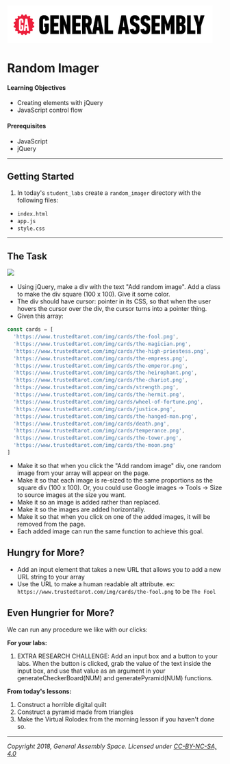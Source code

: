 [![General Assembly Logo](/ga_cog.png)](https://generalassemb.ly)

# Random Imager

#### Learning Objectives

- Creating elements with jQuery
- JavaScript control flow

#### Prerequisites

- JavaScript
- jQuery

---

## Getting Started

1. In today's `student_labs` create a `random_imager` directory with the following files: 

  - `index.html`
  - `app.js`
  - `style.css`

---

## The Task 

![](https://i.imgur.com/XBC5rpN.png)

- Using jQuery, make a div with the text "Add random image". Add a class to make the div square (100 x 100). Give it some color.
- The div should have cursor: pointer in its CSS, so that when the user hovers the cursor over the div, the cursor turns into a pointer thing.
- Given this array: 
```js 
const cards = [
  'https://www.trustedtarot.com/img/cards/the-fool.png',
  'https://www.trustedtarot.com/img/cards/the-magician.png',
  'https://www.trustedtarot.com/img/cards/the-high-priestess.png',
  'https://www.trustedtarot.com/img/cards/the-empress.png',
  'https://www.trustedtarot.com/img/cards/the-emperor.png',
  'https://www.trustedtarot.com/img/cards/the-heirophant.png',
  'https://www.trustedtarot.com/img/cards/the-chariot.png',
  'https://www.trustedtarot.com/img/cards/strength.png',
  'https://www.trustedtarot.com/img/cards/the-hermit.png',
  'https://www.trustedtarot.com/img/cards/wheel-of-fortune.png',
  'https://www.trustedtarot.com/img/cards/justice.png',
  'https://www.trustedtarot.com/img/cards/the-hanged-man.png',
  'https://www.trustedtarot.com/img/cards/death.png',
  'https://www.trustedtarot.com/img/cards/temperance.png',
  'https://www.trustedtarot.com/img/cards/the-tower.png',
  'https://www.trustedtarot.com/img/cards/the-moon.png'
]
```

- Make it so that when you click the "Add random image" div, one random image from your array will appear on the page.
- Make it so that each image is re-sized to the same proportions as the square div (100 x 100). Or, you could use Google images -> Tools -> Size to source images at the size you want.
- Make it so an image is added rather than replaced.
- Make it so the images are added horizontally.
- Make it so that when you click on one of the added images, it will be removed from the page.
- Each added image can run the same function to achieve this goal.

## Hungry for More? 
- Add an input element that takes a new URL that allows you to add a new URL string to your array
- Use the URL to make a human readable alt attribute. ex: `https://www.trustedtarot.com/img/cards/the-fool.png` to be `The Fool`

## Even Hungrier for More?

We can run any procedure we like with our clicks:

**For your labs:**

1. EXTRA RESEARCH CHALLENGE: Add an input box and a button to your labs. When the button is clicked, grab the value of the text inside the input box, and use that value as an argument in your generateCheckerBoard(NUM) and generatePyramid(NUM) functions.

**From today's lessons:**

1. Construct a horrible digital quilt
1. Construct a pyramid made from triangles
1. Make the Virtual Rolodex from the morning lesson if you haven't done so.

---

*Copyright 2018, General Assembly Space. Licensed under [CC-BY-NC-SA, 4.0](https://creativecommons.org/licenses/by-nc-sa/4.0/)*

